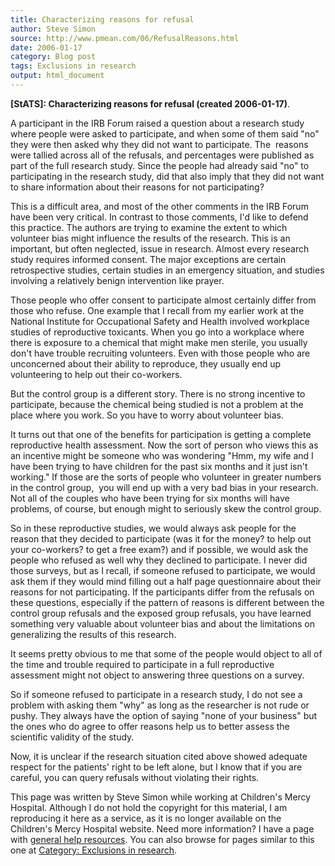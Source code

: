 ```yaml
---
title: Characterizing reasons for refusal
author: Steve Simon
source: http://www.pmean.com/06/RefusalReasons.html
date: 2006-01-17
category: Blog post
tags: Exclusions in research
output: html_document
---
```

**[StATS]: Characterizing reasons for refusal
(created 2006-01-17)**.

A participant in the IRB Forum raised a question about a research study
where people were asked to participate, and when some of them said
\"no\" they were then asked why they did not want to participate. The 
reasons were tallied across all of the refusals, and percentages were
published as part of the full research study. Since the people had
already said \"no\" to participating in the research study, did that
also imply that they did not want to share information about their
reasons for not participating?

This is a difficult area, and most of the other comments in the IRB
Forum have been very critical. In contrast to those comments, I\'d like
to defend this practice. The authors are trying to examine the extent to
which volunteer bias might influence the results of the research. This
is an important, but often neglected, issue in research. Almost every
research study requires informed consent. The major exceptions are
certain retrospective studies, certain studies in an emergency
situation, and studies involving a relatively benign intervention like
prayer.

Those people who offer consent to participate almost certainly differ
from those who refuse. One example that I recall from my earlier work at
the National Institute for Occupational Safety and Health involved
workplace studies of reproductive toxicants. When you go into a
workplace where there is exposure to a chemical that might make men
sterile, you usually don\'t have trouble recruiting volunteers. Even
with those people who are unconcerned about their ability to reproduce,
they usually end up volunteering to help out their co-workers.

But the control group is a different story. There is no strong incentive
to participate, because the chemical being studied is not a problem at
the place where you work. So you have to worry about volunteer bias.

It turns out that one of the benefits for participation is getting a
complete reproductive health assessment. Now the sort of person who
views this as an incentive might be someone who was wondering \"Hmm, my
wife and I have been trying to have children for the past six months and
it just isn\'t working.\" If those are the sorts of people who volunteer
in greater numbers in the control group,  you will end up with a very
bad bias in your research. Not all of the couples who have been trying
for six months will have problems, of course, but enough might to
seriously skew the control group.

So in these reproductive studies, we would always ask people for the
reason that they decided to participate (was it for the money? to help
out your co-workers? to get a free exam?) and if possible, we would ask
the people who refused as well why they declined to participate. I never
did those surveys, but as I recall, if someone refused to participate,
we would ask them if they would mind filling out a half page
questionnaire about their reasons for not participating. If the
participants differ from the refusals on these questions, especially if
the pattern of reasons is different between the control group refusals
and the exposed group refusals, you have learned something very valuable
about volunteer bias and about the limitations on generalizing the
results of this research.

It seems pretty obvious to me that some of the people would object to
all of the time and trouble required to participate in a full
reproductive assessment might not object to answering three questions on
a survey.

So if someone refused to participate in a research study, I do not see a
problem with asking them \"why\" as long as the researcher is not rude
or pushy. They always have the option of saying \"none of your
business\" but the ones who do agree to offer reasons help us to better
assess the scientific validity of the study.

Now, it is unclear if the research situation cited above showed adequate
respect for the patients\' right to be left alone, but I know that if
you are careful, you can query refusals without violating their rights.

This page was written by Steve Simon while working at Children\'s Mercy
Hospital. Although I do not hold the copyright for this material, I am
reproducing it here as a service, as it is no longer available on the
Children\'s Mercy Hospital website. Need more information? I have a page
with [general help resources](../GeneralHelp.html). You can also browse
for pages similar to this one at [Category: Exclusions in
research](../category/ExclusionsInResearch.html).

 
<!---More--->
 

<!---Do not use
**[StATS]: Characterizing reasons for refusal
 
--->

